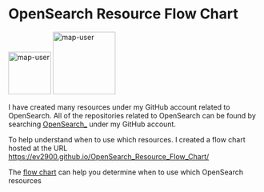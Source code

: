 # OpenSearch Resource Flow Chart

 <img width="85" alt="map-user" src="https://img.shields.io/badge/views-577-green"> <img width="125" alt="map-user" src="https://img.shields.io/badge/unique visits-219-green">

I have created many resources under my GitHub account related to OpenSearch. All of the repositories related to OpenSearch can be found by searching [OpenSearch_](https://github.com/ev2900?tab=repositories&q=OpenSearch_&type=&language=&sort=) under my GitHub account.

To help understand when to use which resources. I created a flow chart hosted at the URL https://ev2900.github.io/OpenSearch_Resource_Flow_Chart/

The [flow chart](https://ev2900.github.io/OpenSearch_Resource_Flow_Chart/) can help you determine when to use which OpenSearch resources

